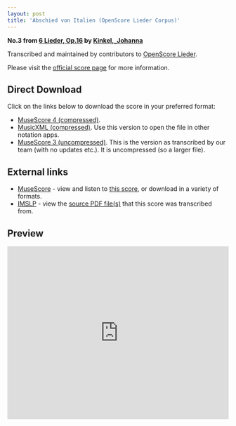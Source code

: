 ```yaml
---
layout: post
title: 'Abschied von Italien (OpenScore Lieder Corpus)'
---
```


__No.3 from [6 Lieder, Op.16](https://fourscoreandmore.org/OpenScore/Kinkel%2C_Johanna/6_Lieder%2C_Op.16/) by [Kinkel,_Johanna](https://fourscoreandmore.org/OpenScore/Kinkel%2C_Johanna)__

Transcribed and maintained by contributors to [OpenScore Lieder].

Please visit the [official score page] for more information.

[official score page]: https://musescore.com/openscore-lieder-corpus/scores/6572043
[OpenScore Lieder]: https://musescore.com/openscore-lieder-corpus

## Direct Download

Click on the links below to download the score in your preferred format:
- [MuseScore 4 (compressed)](https://fourscoreandmore.org/OpenScore/Kinkel%2C_Johanna/6_Lieder%2C_Op.16/3_Abschied_von_Italien.mscz).
- [MusicXML (compressed)](https://fourscoreandmore.org/OpenScore/Kinkel%2C_Johanna/6_Lieder%2C_Op.16/3_Abschied_von_Italien.mxl). Use this version to open the file in other notation apps.
- [MuseScore 3 (uncompressed)](https://raw.githubusercontent.com/OpenScore/Lieder/refs/heads/main/scores/Kinkel%2C_Johanna/6_Lieder%2C_Op.16/3_Abschied_von_Italien/lc6572043.mscx). This is the version as transcribed by our team (with no updates etc.). It is uncompressed (so a larger file).

## External links

- [MuseScore] - view and listen to [this score][MuseScore], or download in a variety of formats.
- [IMSLP] - view the [source PDF file(s)][IMSLP] that this score was transcribed from.

[MuseScore]: https://musescore.com/score/6572043
[IMSLP]: https://imslp.org/wiki/Special:ReverseLookup/618494

## Preview

<iframe width="100%" height="394" src="https://musescore.com/openscore-lieder-corpus/scores/6572043/embed" frameborder="0" allowfullscreen allow="autoplay; fullscreen"></iframe>
